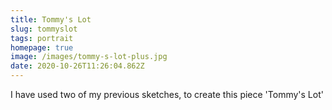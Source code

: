 ```yaml
---
title: Tommy's Lot
slug: tommyslot
tags: portrait
homepage: true
image: /images/tommy-s-lot-plus.jpg
date: 2020-10-26T11:26:04.862Z
---
```

I have used two of my previous sketches, to create this piece 'Tommy's Lot'
